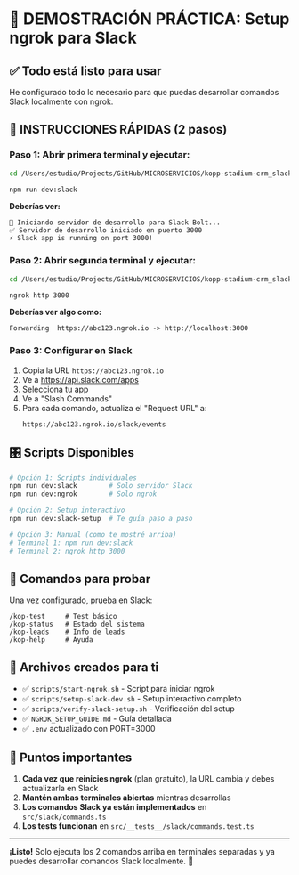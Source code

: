 # 🎯 DEMOSTRACIÓN PRÁCTICA: Setup ngrok para Slack

## ✅ Todo está listo para usar

He configurado todo lo necesario para que puedas desarrollar comandos Slack localmente con ngrok.

## 🚀 INSTRUCCIONES RÁPIDAS (2 pasos)

### **Paso 1: Abrir primera terminal y ejecutar:**

```bash
cd /Users/estudio/Projects/GitHub/MICROSERVICIOS/kopp-stadium-crm_slack-hubspot-zappier-notion/kopp-crm-automation

npm run dev:slack
```

**Deberías ver:**

```
🚀 Iniciando servidor de desarrollo para Slack Bolt...
✅ Servidor de desarrollo iniciado en puerto 3000
⚡ Slack app is running on port 3000!
```

### **Paso 2: Abrir segunda terminal y ejecutar:**

```bash
cd /Users/estudio/Projects/GitHub/MICROSERVICIOS/kopp-stadium-crm_slack-hubspot-zappier-notion/kopp-crm-automation

ngrok http 3000
```

**Deberías ver algo como:**

```
Forwarding  https://abc123.ngrok.io -> http://localhost:3000
```

### **Paso 3: Configurar en Slack**

1. Copia la URL `https://abc123.ngrok.io`
2. Ve a https://api.slack.com/apps
3. Selecciona tu app
4. Ve a "Slash Commands"
5. Para cada comando, actualiza el "Request URL" a:
   ```
   https://abc123.ngrok.io/slack/events
   ```

## 🎛️ Scripts Disponibles

```bash
# Opción 1: Scripts individuales
npm run dev:slack        # Solo servidor Slack
npm run dev:ngrok        # Solo ngrok

# Opción 2: Setup interactivo
npm run dev:slack-setup  # Te guía paso a paso

# Opción 3: Manual (como te mostré arriba)
# Terminal 1: npm run dev:slack
# Terminal 2: ngrok http 3000
```

## 🧪 Comandos para probar

Una vez configurado, prueba en Slack:

```
/kop-test     # Test básico
/kop-status   # Estado del sistema
/kop-leads    # Info de leads
/kop-help     # Ayuda
```

## 📁 Archivos creados para ti

- ✅ `scripts/start-ngrok.sh` - Script para iniciar ngrok
- ✅ `scripts/setup-slack-dev.sh` - Setup interactivo completo
- ✅ `scripts/verify-slack-setup.sh` - Verificación del setup
- ✅ `NGROK_SETUP_GUIDE.md` - Guía detallada
- ✅ `.env` actualizado con PORT=3000

## 🚨 Puntos importantes

1. **Cada vez que reinicies ngrok** (plan gratuito), la URL cambia y debes actualizarla en Slack
2. **Mantén ambas terminales abiertas** mientras desarrollas
3. **Los comandos Slack ya están implementados** en `src/slack/commands.ts`
4. **Los tests funcionan** en `src/__tests__/slack/commands.test.ts`

---

**¡Listo!** Solo ejecuta los 2 comandos arriba en terminales separadas y ya puedes desarrollar comandos Slack localmente. 🎉
